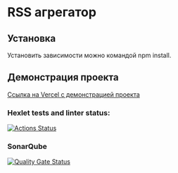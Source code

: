 # RSS агрегатор

## Установка
Установить зависимости можно командой npm install.

## Демонстрация проекта
[Ссылка на Vercel с демонстрацией проекта](https://frontend-project-11-l763409gd-inthetouchs-projects-e3e0d738.vercel.app/)

### Hexlet tests and linter status:
[![Actions Status](https://github.com/Inthetouch/frontend-project-11/actions/workflows/hexlet-check.yml/badge.svg)](https://github.com/Inthetouch/frontend-project-11/actions)

### SonarQube
[![Quality Gate Status](https://sonarcloud.io/api/project_badges/measure?project=Inthetouch_frontend-project-11&metric=alert_status)](https://sonarcloud.io/summary/new_code?id=Inthetouch_frontend-project-11)